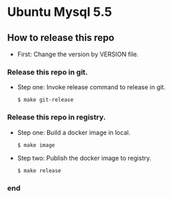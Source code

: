 # Ubuntu Mysql 5.5

## How to release this repo

* First: Change the version by VERSION file.

### Release this repo in git.

* Step one: Invoke release command to release in git.

  ```
  $ make git-release
  ```

### Release this repo in registry.

* Step one: Build a docker image in local.

  ```
  $ make image
  ```

* Step two: Publish the docker image to registry.

  ```
  $ make release
  ```

### end
